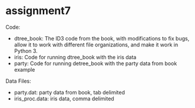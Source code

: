 # assignment7

Code:
* dtree_book: The ID3 code from the book, with modifications to fix bugs, allow it to work with different file organizations, and make it work in Python 3.
* iris: Code for running dtree_book with the iris data
* party: Code for running detree_book with the party data from book example

Data Files:
* party.dat: party data from book, tab delimited
* iris_proc.data: iris data, comma delimited